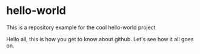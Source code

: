 # hello-world
This is a repository example for the cool hello-world project 

Hello all, this is how you get to know about github. Let's see how it all goes on. 
